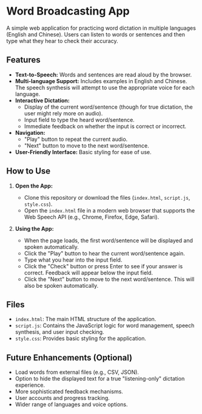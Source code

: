 # Word Broadcasting App

A simple web application for practicing word dictation in multiple languages (English and Chinese). Users can listen to words or sentences and then type what they hear to check their accuracy.

## Features

*   **Text-to-Speech:** Words and sentences are read aloud by the browser.
*   **Multi-language Support:** Includes examples in English and Chinese. The speech synthesis will attempt to use the appropriate voice for each language.
*   **Interactive Dictation:**
    *   Display of the current word/sentence (though for true dictation, the user might rely more on audio).
    *   Input field to type the heard word/sentence.
    *   Immediate feedback on whether the input is correct or incorrect.
*   **Navigation:**
    *   "Play" button to repeat the current audio.
    *   "Next" button to move to the next word/sentence.
*   **User-Friendly Interface:** Basic styling for ease of use.

## How to Use

1.  **Open the App:**
    *   Clone this repository or download the files (`index.html`, `script.js`, `style.css`).
    *   Open the `index.html` file in a modern web browser that supports the Web Speech API (e.g., Chrome, Firefox, Edge, Safari).

2.  **Using the App:**
    *   When the page loads, the first word/sentence will be displayed and spoken automatically.
    *   Click the "Play" button to hear the current word/sentence again.
    *   Type what you hear into the input field.
    *   Click the "Check" button or press Enter to see if your answer is correct. Feedback will appear below the input field.
    *   Click the "Next" button to move to the next word/sentence. This will also be spoken automatically.

## Files

*   `index.html`: The main HTML structure of the application.
*   `script.js`: Contains the JavaScript logic for word management, speech synthesis, and user input checking.
*   `style.css`: Provides basic styling for the application.

## Future Enhancements (Optional)

*   Load words from external files (e.g., CSV, JSON).
*   Option to hide the displayed text for a true "listening-only" dictation experience.
*   More sophisticated feedback mechanisms.
*   User accounts and progress tracking.
*   Wider range of languages and voice options.
```
